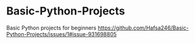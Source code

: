 # Basic-Python-Projects
Basic Python projects for beginners
https://github.com/Hafsa246/Basic-Python-Projects/issues/1#issue-931698805
